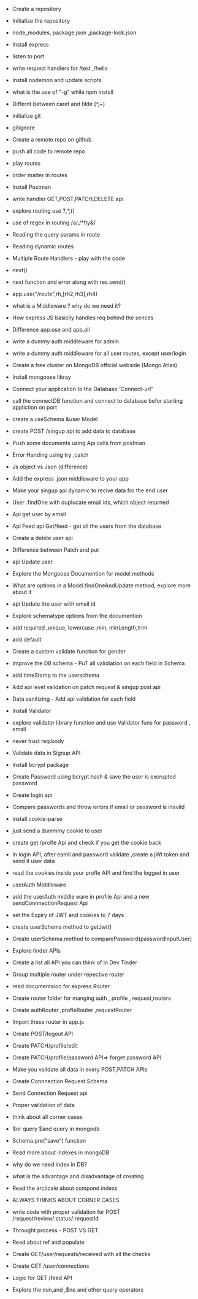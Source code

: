 - Create a repository
- Initialize the repository
- node_modules, package.json ,package-lock.json
- Install express
- listen to port
- write request handlers for /test ,/hello
- Install nodemon and update scripts
- what is the use of "-g" while npm install
- Differnt between caret and tilde (^,~)

- initialize git
- gitignore
- Create a remote repo on github
- push all code to remote repo
- play routes
- order matter in routes
- Install Postman
- write handler GET,POST,PATCH,DELETE api
- explore routing use ?,\*,()
- use of regex in routing /a/,/\*fly&/
- Reading the query params in route
- Reading dynamic routes

- Multiple Route Handlers - play with the code
- next()
- next function and error along with res.send()
- app.use("/route",rh,[rh2,rh3],rh4)
- what is a Middleware ? why do we need it?
- How express JS basiclly handles req behind the sences
- Difference app.use and app,all
- write a dummy auth middleware for admin
- write a dummy auth middleware for all user routes, except user/login

- Create a free cluster on MongoDB official webside (Mongo Atlas)
- Install mongoose libray
- Connect your application to the Database 'Connect-url"
- call the connectDB function and connect to database befor starting appliction on port
- create a useSchema &user Model
- create POST /singup api to add data to database
- Push some documents using Api calls from postman
- Error Handing using try ,catch

- Js object vs Json (difference)
- Add the express .json middleware to your app
- Make your singup api dynamic to recive data fro the end user
- User .findOne with duplucate email ids, which object returned
- Api get user by email
- Api Feed api Get/feed - get all the users from the database
- Create a delete user api
- Difference between Patch and put
- api Update user
- Explore the Mongoose Documention for model methods
- What are options in a Model.findOneAndUpdate method, explore more about it
- api Update the user with email id

- Explore schematype options from the documention
- add required ,unique, lowercase ,min, minLength,trim
- add default
- Create a custom validate function for gender
- Improve the DB schema - PuT all validiation on each field in Schema
- add timeStamp to the userschema
- Add api level validation on patch request & singup post api
- Data sanitizing - Add api validation for each field
- Install Validator
- explore validator library function and use Validator funs for password , email
- never trust req.body

- Validate data in Signup API
- Install bcrypt package
- Create Password using bcrypt.hash & save the user is excrupted password
- Create login api
- Compare passwords and throw errors if email or password is inavlid



- install cookie-parse
- just send a dummmy cookie to user
- create get /profle Api and check if you get the cookie back
- In login API, after eamil and password validate ,create a jWt token and send it user data
- read the cookies inside your profle API and find the logged in user
- userAuth Middleware
- add the userAuth middle ware in profile Api and a new sendConnnectionRequest Api
- set the Expiry of JWT and cookies to 7 days 
- create userSchema method to getJwt()
- Create userSchema method to comparePassword(passwordInputUser)



- Explore tinder APIs
- Create a list all API you can think of in Dev Tinder
- Group multiple router under repective router
- read documentaion for express.Router
- Create router folder for manging auth , profile , request,routers
- Create authRouter ,profleRouter ,requestRouter
- Import these router in app.js
- Create POST/logout API
- Create PATCH/profile/edit
- Create PATCH/profile/password API=> forget password API
- Make you vaildate all data in every POST,PATCH APIs


- Create Connnection Request Schema
- Send Connection Request api
- Proper vaildation of data
- think about all corner cases
- $or query $and  query in mongodb
- Schema.pre("save") function
- Read more about indexes in mongoDB
- why do we need index in DB?
- what is the advantage and disadvantage of creating
- Read the arcticale about compond indexs
- ALWAYS THINKS ABOUT CORNER CASES


- write code with proper validation for POST /request/review/:status/:requestId
- Throught process - POST VS GET
- Read about ref and populate 
- Create GET/user/requests/received with  all the checks
- Create GET /user/connections

- Logic for GET /feed API
- Explore the $min ,$and ,$ne and other query operators